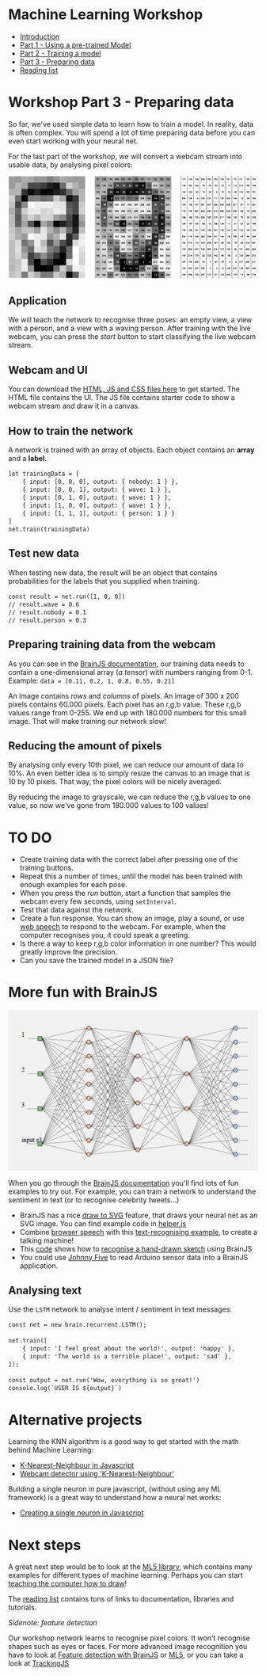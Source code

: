 # Machine Learning Workshop

- [Introduction](./introduction.md)
- [Part 1 - Using a pre-trained Model](./workshop1.md)
- [Part 2 - Training a model](./workshop2.md)
- [Part 3 - Preparing data](./workshop3.md)
- [Reading list](../README.md)

# Workshop Part 3 - Preparing data

So far, we've used simple data to learn how to train a model. In reality, data is often complex. You will spend a lot of time preparing data before you can even start working with your neural net. 

For the last part of the workshop, we will convert a webcam stream into usable data, by analysing pixel colors:

![facenumbers](../images/facenumbers.png)

## Application

We will teach the network to recognise three poses: an empty view, a view with a person, and a view with a waving person. After training with the live webcam, you can press the *start* button to start classifying the live webcam stream. 

## Webcam and UI

You can download the <a href="https://github.com/HR-CMGT/TLE3-machine-learning/tree/master/workshop/files" target="_blank">HTML, JS and CSS files here</a> to get started. The HTML file contains the UI. The JS file contains starter code to show a webcam stream and draw it in a canvas. 

## How to train the network

A network is trained with an array of objects. Each object contains an **array** and a **label**.

```
let trainingData = [
    { input: [0, 0, 0], output: { nobody: 1 } },
    { input: [0, 0, 1], output: { wave: 1 } },
    { input: [0, 1, 0], output: { wave: 1 } },
    { input: [1, 0, 0], output: { wave: 1 } },
    { input: [1, 1, 1], output: { person: 1 } }
]
net.train(trainingData)
```

## Test new data

When testing new data, the result will be an object that contains probabilities for the labels that you supplied when training.

```
const result = net.run([1, 0, 0])
// result.wave = 0.6
// result.nobody = 0.1
// result.person = 0.3
```

## Preparing training data from the webcam

As you can see in the [BrainJS documentation](https://github.com/BrainJS/brain.js/blob/master/README.md#training), our training data needs to contain a one-dimensional array (*a tensor*) with numbers ranging from 0-1. Example: `data = [0.11, 0.2, 1, 0.8, 0.55, 0.21]`

An image contains *rows* and *columns* of pixels. An image of 300 x 200 pixels contains 60.000 pixels. Each pixel has an r,g,b value. These r,g,b values range from 0-255. We end up with 180.000 numbers for this small image. That will make training our network slow!

## Reducing the amount of pixels

By analysing only every 10th pixel, we can reduce our amount of data to 10%. An even better idea is to simply resize the canvas to an image that is 10 by 10 pixels. That way, the pixel colors will be nicely averaged.

By reducing the image to grayscale, we can reduce the r,g,b values to one value, so now we've gone from 180.000 values to 100 values! 

# TO DO

- Create training data with the correct label after pressing one of the training buttons.
- Repeat this a number of times, until the model has been trained with enough examples for each pose.
- When you press the *run* button, start a function that samples the webcam every few seconds, using `setInterval`.
- Test that data against the network.
- Create a fun response. You can show an image, play a sound, or use [web speech](https://developer.mozilla.org/en-US/docs/Web/API/Web_Speech_API)
 to respond to the webcam. For example, when the computer recognises you, it could speak a greeting.
- Is there a way to keep r,g,b color information in one number? This would greatly improve the precision.
- Can you save the trained model in a JSON file?

# More fun with BrainJS

![network](../images/network.png)

When you go through the [BrainJS documentation](https://github.com/BrainJS/brain.js/blob/master/README.md) you'll find lots of fun examples to try out. For example, you can train a network to understand the sentiment in text (or to recognise celebrity tweets...)

- BrainJS has a nice [draw to SVG](https://github.com/BrainJS/brain.js/blob/master/README.md#toSVG) feature, that draws your neural net as an SVG image. You can find example code in [helper.js](./helper.js)
- Combine [browser speech](https://developer.mozilla.org/en-US/docs/Web/API/Web_Speech_API) with this [text-recognising example](https://github.com/bradtraversy/brainjs_examples), to create a talking machine!
- This [code](https://gist.github.com/mac2000/fc54e6d6bdcbfde28b03dc2a43611270) shows how to [recognise a hand-drawn sketch](https://output.jsbin.com/mofaduk) using BrainJS
- You could use [Johnny Five](http://johnny-five.io) to read Arduino sensor data into a BrainJS application.

## Analysing text

Use the `LSTM` network to analyse intent / sentiment in text messages:

```
const net = new brain.recurrent.LSTM();

net.train([
    { input: 'I feel great about the world!', output: 'happy' },
    { input: 'The world is a terrible place!', output: 'sad' },
]);

const output = net.run('Wow, everything is so great!')
console.log(`USER IS ${output}`)
```

# Alternative projects

Learning the KNN algorithm is a good way to get started with the math behind Machine Learning:

- [K-Nearest-Neighbour in Javascript](https://github.com/NathanEpstein/KNear)
- [Webcam detector using 'K-Nearest-Neighbour'](https://github.com/KokoDoko/webcam-detectotron)

Building a single neuron in pure javascript, (without using any ML framework) is a great way to understand how a neural net works:

- [Creating a single neuron in Javascript](https://youtu.be/o98qlvrcqiU)



# Next steps

A great next step would be to look at the [ML5 library](https://ml5js.org), which contains many examples for different types of machine learning. Perhaps you can start [teaching the computer how to draw](https://www.youtube.com/watch?v=pdaNttb7Mr8)!

The [reading list](../README.md) contains tons of links to documentation, libraries and tutorials.

*Sidenote: feature detection*

Our workshop network learns to recognise pixel colors. It won't recognise shapes such as eyes or faces. For more advanced image recognition you have to look at [Feature detection with BrainJS](https://scrimba.com/c/c36zkcb) or [ML5](https://ml5js.org/docs/custom-classifier), or you can take a look at [TrackingJS](https://trackingjs.com)